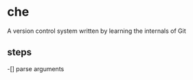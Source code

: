 # che
A version control system written by learning the internals of Git

## steps
-[] parse arguments
